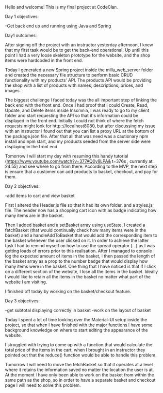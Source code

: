 Hello and welcome! This is my final project at CodeClan.

Day 1 objectives:

-Get back end up and running using Java and Spring

Day1 outcomes:

After signing off the project with an instructor yesterday afternoon, I knew that my first task would be to get
the back-end operational. Up until this point I had a very loose skeleton prototype for the website, and the
shop items were hardcoded in the front end. 

Today I generated a new Spring project inside the millu_web_server folder and created the necessary file 
structure to perform basic CRUD functionality with my products' API. The products API would be providing the 
shop with a list of products with names, descriptions, prices, and images.

The biggest challenge I faced today was the all important step of linking the back end with the front end. Once
I had proof that I could Create, Read, Update, and Delete items inside Insomnia, I was ready to go to my client
folder and start requesting the API so that it's information could be displayed in the front end. Initially I 
could not think of where the fetch requests might look for http:://localhost8080, but after discussing my issue
with an instructor I found out that you can list a proxy URL at the bottom of the package.json file. After 
that all that was need was a cautionary npm install and npm start, and my products seeded from the server side 
were displaying in the front end.

Tomorrow I will start my day with resuming this handy tutorial (https://www.youtube.com/watch?v=377AQ0y6LPA&
t=376s , currently at 24.55) and see where to go from there. According to the MVP, the next step is ensure that 
a customer can add products to basket, checkout, and pay for them.

Day 2 objectives:

-add items to cart and view basket

First I altered the Header.js file so that it had its own folder, and a styles.js file. The header now has a 
shopping cart icon with as badge indicating how many items are in the basket.

Then I added basket and a setBasket array using useState. I created a fetchBasket (that would continually check how
many items were in the basket) and a handleAddToBasket that would add the corresponding item to the basket whenever
the user clicked on it. In order to achieve the latter task I had to remind myself on how to use the spread operator
(...) as I was getting loads of errors prior to this realisation. After I managed to console log the expected 
amount of items in the basket, I then passed the length of the basket array as a prop to the number badge that
would display how many items were in the basket. One thing that I have noticed is that if I click on a different 
section of the website, I lose all the items in the basket. Ideally I would like to retain all the items in the 
basket no matter what part of the website I am visiting.

I finished off today by working on the basket/checkout feature.

Day 3 objectives:

-get subtotal displaying correctly in basket
-work on the layout of basket

Today I spent a lot of time looking over the Material-UI setup inside the project, so that when I have finished
with the major functions I have some background knowledge on where to start editing the appearance of the website.

I struggled with trying to come up with a function that would calculate the total price of the items in the cart,
when I brought in an instructor they pointed out that the reduce() function would be able to handle this problem.

Tomorrow I will need to move the fetchBasket so that it operates at a level where it retains the information saved
no matter the location the user is at. At the moment I have only been able to work on the basket from within the same path as the shop, so in order to have a separate basket and checkout page I will need to solve this problem.
